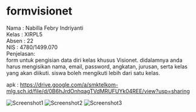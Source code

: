 # formvisionet
Nama  : Nabilla Febry Indriyanti <br>
Kelas : XIRPL5 <br>
Absen : 22 <br>
NIS : 4780/1499.070 <br> 
Penjelasan: <br>
form untuk pengisian data diri kelas khusus Visionet. didalamnya anda harus mengisikan nama, email, password, angkatan, jurusan, serta kelas yang akan diikuti. siswa boleh mengikuti lebih dari satu kelas.

apk :
https://drive.google.com/a/smktelkom-mlg.sch.id/file/d/0B6hJrdOnhqagTVdMRUFUYk04REE/view?usp=sharing

![Screenshot1](https://cloud.githubusercontent.com/assets/22045698/18806752/18f052d4-8260-11e6-8734-9c5e9597033f.jpg)
![Screenshot2](https://cloud.githubusercontent.com/assets/22045698/18806733/abd0c44a-825f-11e6-8ee4-c4a3643c631d.jpg)
![Screenshot3](https://cloud.githubusercontent.com/assets/22045698/18806735/c1a9516a-825f-11e6-9ddd-8a42edc5a478.jpg)
